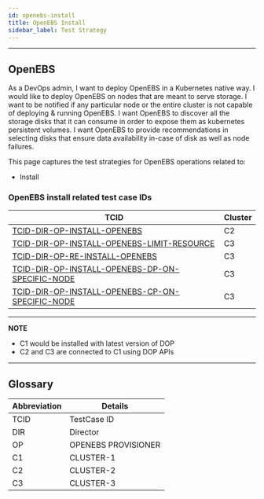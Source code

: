 ```yaml
---
id: openebs-install
title: OpenEBS Install
sidebar_label: Test Strategy
---
```

------

## OpenEBS
As a DevOps admin, I want to deploy OpenEBS in a Kubernetes native way. I would like to deploy OpenEBS on nodes that are meant to serve storage. I want to be notified if any particular node or the entire cluster is not capable of deploying & running OpenEBS. I want OpenEBS to discover all the storage disks that it can consume in order to expose them as kubernetes persistent volumes. I want OpenEBS to provide recommendations in selecting disks that ensure data availability in-case of disk as well as node failures.

This page captures the test strategies for OpenEBS operations related to:
- Install


### OpenEBS install related test case IDs

| TCID                                                                                      | Cluster   |
| ----------------------------------------------------------------------------------------  |-----------|
| [TCID-DIR-OP-INSTALL-OPENEBS](TCID-DIR-OP-INSTALL-OPENEBS)                                |    C2     |
| [TCID-DIR-OP-INSTALL-OPENEBS-LIMIT-RESOURCE](TCID-DIR-OP-INSTALL-OPENEBS-LIMIT-RESOURCE)  |    C3     |
| [TCID-DIR-OP-RE-INSTALL-OPENEBS](TCID-DIR-OP-RE-INSTALL-OPENEBS)                          |    C3     |
| [TCID-DIR-OP-INSTALL-OPENEBS-DP-ON-SPECIFIC-NODE](TCID-DIR-OP-INSTALL-OPENEBS-DP-ON-SPECIFIC-NODE)|C3 |
| [TCID-DIR-OP-INSTALL-OPENEBS-CP-ON-SPECIFIC-NODE](TCID-DIR-OP-INSTALL-OPENEBS-CP-ON-SPECIFIC-NODE)|C3 |

---
**NOTE**

- C1 would be installed with latest version of DOP
- C2 and C3 are connected to C1 using DOP APIs
---


## Glossary

| Abbreviation     | Details                           |
| ---------------- | --------------------------------- |
| TCID             | TestCase ID                       |
| DIR              | Director                          |
| OP               | OPENEBS PROVISIONER               |
| C1               | CLUSTER-1                         |
| C2               | CLUSTER-2                         |
| C3               | CLUSTER-3                         |
